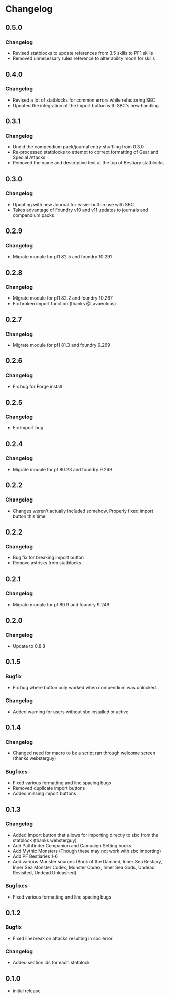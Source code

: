 # Changelog

## 0.5.0

### Changelog

- Revised statblocks to update references from 3.5 skills to PF1 skills
- Removed unnecessary rules reference to alter ability mods for skills

## 0.4.0

### Changelog

- Revised a lot of statblocks for common errors while refactoring SBC
- Updated the integration of the Import button with SBC's new handling

## 0.3.1

### Changelog

- Undid the compendium pack/journal entry shuffling from 0.3.0
- Re-processed statblocks to attempt to correct formatting of Gear and Special Attacks
- Removed the name and descriptive text at the top of Bestiary statblocks

## 0.3.0

### Changelog

- Updating with new Journal for easier button use with SBC
- Takes advantage of Foundry v10 and v11 updates to journals and compendium packs

## 0.2.9

### Changelog

- Migrate module for pf1 82.5 and foundry 10.291

## 0.2.8

### Changelog

- Migrate module for pf1 82.2 and foundry 10.287
- Fix broken import function (thanks @Lavaeolous)

## 0.2.7

### Changelog

- Migrate module for pf1 81.3 and foundry 9.269

## 0.2.6

### Changelog

- Fix bug for Forge install

## 0.2.5

### Changelog

- Fix Import bug

## 0.2.4

### Changelog

- Migrate module for pf 80.23 and foundry 9.269

## 0.2.2

### Changelog

- Changes weren't actually included somehow, Properly fixed import button this time

## 0.2.2

### Changelog

- Bug fix for breaking import button
- Remove astrisks from statblocks

## 0.2.1

### Changelog

- Migrate module for pf 80.9 and foundry 9.249

## 0.2.0

### Changelog

- Update to 0.8.8

## 0.1.5

### Bugfix

- Fix bug where button only worked when compendium was unlocked.

### Changelog

- Added warning for users without sbc installed or active

## 0.1.4

### Changelog

- Changed need for macro to be a script ran through welcome screen (thanks websterguy)

### Bugfixes

- Fixed various formatting and line spacing bugs
- Removed duplicate import buttons
- Added missing import buttons

## 0.1.3

### Changelog

- Added Import button that allows for importing directly to sbc from the statblock (thanks websterguy)
- Add Pathfinder Companion and Campaign Setting books.
- Add Mythic Monsters (Though these may not work with sbc importing)
- Add PF Bestiaries 1-6
- Add various Monster sources (Book of the Damned, Inner Sea Bestiary, Inner Sea Monster Codex, Monster Codex, Inner Sea Gods, Undead Revisited, Undead Unleashed)

### Bugfixes

- Fixed various formatting and line spacing bugs

## 0.1.2

### Bugfix

- Fixed linebreak on attacks resulting in sbc error

### Changelog

- Added section ids for each statblock

## 0.1.0

- initial release
